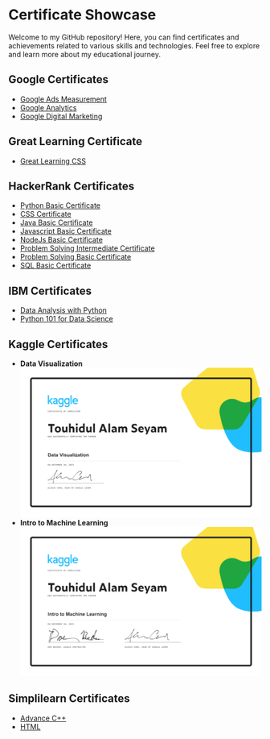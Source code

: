 # Certificate Showcase

Welcome to my GitHub repository! Here, you can find certificates and achievements related to various skills and technologies. Feel free to explore and learn more about my educational journey.

## Google Certificates

- [Google Ads Measurement](Google%20Ads%20Measurement.pdf)
- [Google Analytics](Google%20Analytics.pdf)
- [Google Digital Marketing](Google%20Digital%20Marketing.pdf)

## Great Learning Certificate

- [Great Learning CSS](Great%20Learning%20CSS.pdf)

## HackerRank Certificates

- [Python Basic Certificate](Hackerrank%20Python%20basic%20certificate.pdf)
- [CSS Certificate](Hackerrank%20CSS%20Certificate.pdf)
- [Java Basic Certificate](Hackerrank%20Java%20Basic%20Certificate.pdf)
- [Javascript Basic Certificate](Hackerrank%20Javascript%20Basic%20Certificate.pdf)
- [NodeJs Basic Certificate](Hackerrank%20NodeJs%20Basic%20Certificate.pdf)
- [Problem Solving Intermediate Certificate](Hackerrank%20Problem%20Solving%20Intermediate%20Certificate.pdf)
- [Problem Solving Basic Certificate](Hackerrank%20Problem%20solving%20basic%20certificate.pdf)
- [SQL Basic Certificate](Hackerrank%20Sql%20Basic%20Certificate.pdf)

## IBM Certificates

- [Data Analysis with Python](IBM%20Data%20analysis%20with%20python.pdf)
- [Python 101 for Data Science](IBM%20Python%20101%20for%20Data%20Science.pdf)

## Kaggle Certificates
- **Data Visualization**
 ![Data Visualization](Kaggle%20Data%20Visualization.png)
- **Intro to Machine Learning**
 ![Intro to Machine Learning](Kaggle%20Intro%20to%20Machine%20Learning.png)

## Simplilearn Certificates

- [Advance C++](Simplilearn%20Advnace%20C%2B%2B.pdf)
- [HTML](Simplilearn%20HTML.pdf)
